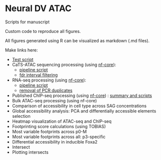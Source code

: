 # Neural DV ATAC
Scripts for manuscript 

Custom code to reproduce all figures. 

All figures generated using R can be visualized as markdown (.md files). 


Make links here: 
- [Test script](1_test.md)
- CaTS-ATAC sequencing processing (using [nf-core](https://nf-co.re/atacseq)): 
    - [pipeline script](sh/run_cats-atac.sh)
    - [fdr interval filtering](NeuralDV_Rproject/cats-atac_1_filter_fdr.md)
- RNA-seq processing (using [nf-core](https://nf-co.re/rnaseq)): 
    - [pipeline script](sh/run_rnaseq.sh) 
    - [removal of PCR duplicates](R/R_geneCounts.R)
- Published ChIP-seq processing (using [nf-core](https://nf-co.re/chipseq)) : [summary and scripts](docs/chip-seq_processing.md)
- Bulk ATAC-seq processing (using nf-core)
- Comparison of accessibility in cell type across SAG concentrations
- Global accessibility analysis: PCA and differentially accessible elements selection
- Heatmap visualization of ATAC-seq and ChIP-seq
- Footprinting score calculations (using TOBIAS) 
- Most variable footprints across p0-M
- Most variable footprints across all: p3-specific
- Differential accessibility in inducible Foxa2
- Intersect 
- Plotting intersects 